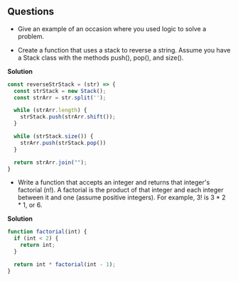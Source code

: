 ## Questions

* Give an example of an occasion where you used logic to solve a problem.

* Create a function that uses a stack to reverse a string. Assume you have a Stack class with the methods push(), pop(), and size().

**Solution**
```js
const reverseStrStack = (str) => {
  const strStack = new Stack();
  const strArr = str.split('');

  while (strArr.length) {
    strStack.push(strArr.shift());
  }

  while (strStack.size()) {
    strArr.push(strStack.pop())
  }

  return strArr.join("");
}
```

* Write a function that accepts an integer and returns that integer's factorial (n!). A factorial is the product of that integer and each integer between it and one (assume positive integers). For example, 3! is 3 * 2 * 1, or 6.

**Solution**
```js
function factorial(int) {
  if (int < 2) {
    return int;
  }

  return int * factorial(int - 1);
}
```
